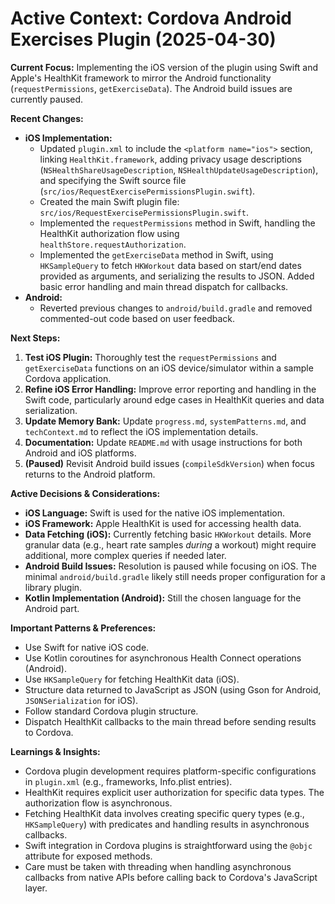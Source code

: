 # Active Context: Cordova Android Exercises Plugin (2025-04-30)

**Current Focus:** Implementing the iOS version of the plugin using Swift and Apple's HealthKit framework to mirror the Android functionality (`requestPermissions`, `getExerciseData`). The Android build issues are currently paused.

**Recent Changes:**

*   **iOS Implementation:**
    *   Updated `plugin.xml` to include the `<platform name="ios">` section, linking `HealthKit.framework`, adding privacy usage descriptions (`NSHealthShareUsageDescription`, `NSHealthUpdateUsageDescription`), and specifying the Swift source file (`src/ios/RequestExercisePermissionsPlugin.swift`).
    *   Created the main Swift plugin file: `src/ios/RequestExercisePermissionsPlugin.swift`.
    *   Implemented the `requestPermissions` method in Swift, handling the HealthKit authorization flow using `healthStore.requestAuthorization`.
    *   Implemented the `getExerciseData` method in Swift, using `HKSampleQuery` to fetch `HKWorkout` data based on start/end dates provided as arguments, and serializing the results to JSON. Added basic error handling and main thread dispatch for callbacks.
*   **Android:**
    *   Reverted previous changes to `android/build.gradle` and removed commented-out code based on user feedback.

**Next Steps:**

1.  **Test iOS Plugin:** Thoroughly test the `requestPermissions` and `getExerciseData` functions on an iOS device/simulator within a sample Cordova application.
2.  **Refine iOS Error Handling:** Improve error reporting and handling in the Swift code, particularly around edge cases in HealthKit queries and data serialization.
3.  **Update Memory Bank:** Update `progress.md`, `systemPatterns.md`, and `techContext.md` to reflect the iOS implementation details.
4.  **Documentation:** Update `README.md` with usage instructions for both Android and iOS platforms.
5.  **(Paused)** Revisit Android build issues (`compileSdkVersion`) when focus returns to the Android platform.

**Active Decisions & Considerations:**

*   **iOS Language:** Swift is used for the native iOS implementation.
*   **iOS Framework:** Apple HealthKit is used for accessing health data.
*   **Data Fetching (iOS):** Currently fetching basic `HKWorkout` details. More granular data (e.g., heart rate samples *during* a workout) might require additional, more complex queries if needed later.
*   **Android Build Issues:** Resolution is paused while focusing on iOS. The minimal `android/build.gradle` likely still needs proper configuration for a library plugin.
*   **Kotlin Implementation (Android):** Still the chosen language for the Android part.

**Important Patterns & Preferences:**

*   Use Swift for native iOS code.
*   Use Kotlin coroutines for asynchronous Health Connect operations (Android).
*   Use `HKSampleQuery` for fetching HealthKit data (iOS).
*   Structure data returned to JavaScript as JSON (using Gson for Android, `JSONSerialization` for iOS).
*   Follow standard Cordova plugin structure.
*   Dispatch HealthKit callbacks to the main thread before sending results to Cordova.

**Learnings & Insights:**

*   Cordova plugin development requires platform-specific configurations in `plugin.xml` (e.g., frameworks, Info.plist entries).
*   HealthKit requires explicit user authorization for specific data types. The authorization flow is asynchronous.
*   Fetching HealthKit data involves creating specific query types (e.g., `HKSampleQuery`) with predicates and handling results in asynchronous callbacks.
*   Swift integration in Cordova plugins is straightforward using the `@objc` attribute for exposed methods.
*   Care must be taken with threading when handling asynchronous callbacks from native APIs before calling back to Cordova's JavaScript layer.
